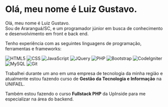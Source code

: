 # Olá, meu nome é Luiz Gustavo.

Olá, meu nome é Luiz Gustavo. <br>
Sou de Araranguá/SC, e um programador júnior em busca de conhecimento
e desenvolvimento em front e back end.

Tenho experiência com as seguintes linguagens de programação, ferramentas e frameworks:

![HTML5](https://img.shields.io/badge/HTML5-E34F26?style=for-the-badge&logo=html5&logoColor=white)
![CSS](https://img.shields.io/badge/CSS3-1572B6?style=for-the-badge&logo=css3&logoColor=white)
![JavaScript](https://img.shields.io/badge/JavaScript-F7DF1E?style=for-the-badge&logo=javascript&logoColor=black)
![JQuery](https://img.shields.io/badge/jQuery-0769AD?style=for-the-badge&logo=jquery&logoColor=white)
![PHP](https://img.shields.io/badge/Php-787CB4?style=for-the-badge&logo=php&logoColor=white)
![Bootstrap](https://img.shields.io/badge/Bootstrap-563D7C?style=for-the-badge&logo=bootstrap&logoColor=white)
![CodeIgniter](https://shields.io/badge/-CODEIGNITER-EF4223?logo=codeigniter&logoColor=white&style=for-the-badge)
![MySQL](https://img.shields.io/badge/MYSQL-000001?style=for-the-badge&logo=mysql&logoColor=white)
![Git](https://img.shields.io/badge/Git-E34F26?style=for-the-badge&logo=git&logoColor=white)

Trabalhei durante um ano em uma empresa de tecnologia da minha região e atualmente estou fazendo curso de <b>Gestão da Tecnologia e Informação</b> na UNIFAEL.

Também estou fazendo o curso <b>Fullstack PHP</b> da UpInside para me especializar na área do backend.
